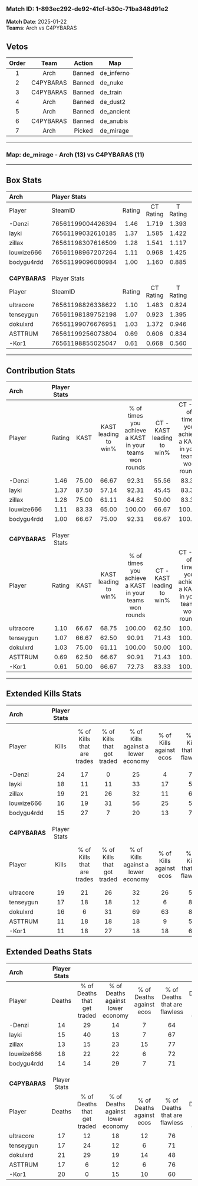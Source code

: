 ### Match ID: 1-893ec292-de92-41cf-b30c-71ba348d91e2  
**Match Date**: 2025-01-22  
**Teams**: Arch vs C4PYBARAS  

## Vetos  

| Order | Team | Action | Map |
| :---: | :--: | :----: | --- |
| 1 | Arch | Banned | de_inferno |
| 2 | C4PYBARAS | Banned | de_nuke |
| 3 | C4PYBARAS | Banned | de_train |
| 4 | Arch | Banned | de_dust2 |
| 5 | Arch | Banned | de_ancient |
| 6 | C4PYBARAS | Banned | de_anubis |
| 7 | Arch | Picked | de_mirage |

---  

### **Map**: de_mirage - Arch (13) vs C4PYBARAS (11)  
---  

## Box Stats  

| **Arch**      | Player Stats      |        |           |          |       |      |       |         |        |      |     |
| :- | :- | :-: | :-: | :-: | :-: | :-: | :-: | :-: | :-: | :-: | :-: |
| Player        | SteamID           | Rating | CT Rating | T Rating | KAST  | ADR  | Kills | Assists | Deaths | K/D  | HS% |
| -Denzi        | 76561199004426394 |  1.46  |   1.719   |  1.393   | 75.00 | 90.5 |  24   |    2    |   14   | 1.71 | 58  |
| layki         | 76561199032610185 |  1.37  |   1.585   |  1.422   | 87.50 | 97.9 |  18   |   10    |   15   | 1.20 | 50  |
| zillax        | 76561198307616509 |  1.28  |   1.541   |  1.117   | 75.00 | 79.2 |  19   |    6    |   13   | 1.46 | 63  |
| louwize666    | 76561198967207264 |  1.11  |   0.968   |  1.425   | 83.33 | 72.6 |  16   |    7    |   18   | 0.89 | 43  |
| bodygu4rdd    | 76561199096080984 |  1.00  |   1.160   |  0.885   | 66.67 | 61.3 |  15   |    6    |   14   | 1.07 | 66  |
|               |                   |        |           |          |       |      |       |         |        |      |     |
|               |                   |        |           |          |       |      |       |         |        |      |     |
|               |                   |        |           |          |       |      |       |         |        |      |     |
| **C4PYBARAS** | Player Stats      |        |           |          |       |      |       |         |        |      |     |
| Player        | SteamID           | Rating | CT Rating | T Rating | KAST  | ADR  | Kills | Assists | Deaths | K/D  | HS% |
| uItracore     | 76561198826338622 |  1.10  |   1.483   |  0.824   | 66.67 | 68.5 |  19   |    5    |   17   | 1.12 | 21  |
| tenseygun     | 76561198189752198 |  1.07  |   0.923   |  1.395   | 66.67 | 82.5 |  17   |    5    |   17   | 1.00 | 47  |
| dokulxrd      | 76561199076676951 |  1.03  |   1.372   |  0.946   | 75.00 | 83.0 |  16   |   10    |   21   | 0.76 | 50  |
| ASTTRUM       | 76561199256073804 |  0.69  |   0.606   |  0.834   | 62.50 | 43.7 |  11   |    3    |   17   | 0.65 | 54  |
| -Kor1         | 76561198855025047 |  0.61  |   0.668   |  0.560   | 50.00 | 62.5 |  11   |    8    |   20   | 0.55 | 63  |
---  

## Contribution Stats  

| **Arch**      | Player Stats |       |                      |                                                        |                           |                                                             |                          |                                                            |
| :- | :-: | :-: | :-: | :-: | :-: | :-: | :-: | :-: |
| Player        |    Rating    | KAST  | KAST leading to win% | % of times you achieve a KAST in your teams won rounds | CT - KAST leading to win% | CT - % of times you achieve a KAST in your teams won rounds | T - KAST leading to win% | T - % of times you achieve a KAST in your teams won rounds |
| -Denzi        |     1.46     | 75.00 |        66.67         |                         92.31                          |           55.56           |                            83.33                            |          77.78           |                           100.00                           |
| layki         |     1.37     | 87.50 |        57.14         |                         92.31                          |           45.45           |                            83.33                            |          70.00           |                           100.00                           |
| zillax        |     1.28     | 75.00 |        61.11         |                         84.62                          |           50.00           |                            83.33                            |          75.00           |                           85.71                            |
| louwize666    |     1.11     | 83.33 |        65.00         |                         100.00                         |           66.67           |                           100.00                            |          63.64           |                           100.00                           |
| bodygu4rdd    |     1.00     | 66.67 |        75.00         |                         92.31                          |           66.67           |                           100.00                            |          85.71           |                           85.71                            |
|               |              |       |                      |                                                        |                           |                                                             |                          |                                                            |
|               |              |       |                      |                                                        |                           |                                                             |                          |                                                            |
|               |              |       |                      |                                                        |                           |                                                             |                          |                                                            |
| **C4PYBARAS** | Player Stats |       |                      |                                                        |                           |                                                             |                          |                                                            |
| Player        |    Rating    | KAST  | KAST leading to win% | % of times you achieve a KAST in your teams won rounds | CT - KAST leading to win% | CT - % of times you achieve a KAST in your teams won rounds | T - KAST leading to win% | T - % of times you achieve a KAST in your teams won rounds |
| uItracore     |     1.10     | 66.67 |        68.75         |                         100.00                         |           62.50           |                           100.00                            |          75.00           |                           100.00                           |
| tenseygun     |     1.07     | 66.67 |        62.50         |                         90.91                          |           71.43           |                           100.00                            |          55.56           |                           83.33                            |
| dokulxrd      |     1.03     | 75.00 |        61.11         |                         100.00                         |           50.00           |                           100.00                            |          75.00           |                           100.00                           |
| ASTTRUM       |     0.69     | 62.50 |        66.67         |                         90.91                          |           71.43           |                           100.00                            |          62.50           |                           83.33                            |
| -Kor1         |     0.61     | 50.00 |        66.67         |                         72.73                          |           83.33           |                           100.00                            |          50.00           |                           50.00                            |
---  

## Extended Kills Stats  

| **Arch**      | Player Stats |                            |                            |                                    |                         |                              |                                 |                                       |                    |           |
| :- | :-: | :-: | :-: | :-: | :-: | :-: | :-: | :-: | :-: | :-: |
| Player        |    Kills     | % of Kills that are trades | % of Kills that got traded | % of Kills against a lower economy | % of Kills against ecos | % of Kills that are flawless | % of Kills that are close duels | % of Kills that are assisted by flash | Pistol Round Kills | AWP Kills |
| -Denzi        |      24      |             17             |             0              |                 25                 |            4            |              75              |                0                |                   0                   |         8          |     2     |
| layki         |      18      |             11             |             11             |                 33                 |           17            |              56              |               11                |                   0                   |         0          |     2     |
| zillax        |      19      |             21             |             26             |                 32                 |           11            |              63              |                0                |                   0                   |         0          |     3     |
| louwize666    |      16      |             19             |             31             |                 56                 |           25            |              50              |               13                |                   0                   |         0          |     0     |
| bodygu4rdd    |      15      |             27             |             7              |                 20                 |           13            |              73              |                7                |                   0                   |         0          |     1     |
|               |              |                            |                            |                                    |                         |                              |                                 |                                       |                    |           |
|               |              |                            |                            |                                    |                         |                              |                                 |                                       |                    |           |
|               |              |                            |                            |                                    |                         |                              |                                 |                                       |                    |           |
| **C4PYBARAS** | Player Stats |                            |                            |                                    |                         |                              |                                 |                                       |                    |           |
| Player        |    Kills     | % of Kills that are trades | % of Kills that got traded | % of Kills against a lower economy | % of Kills against ecos | % of Kills that are flawless | % of Kills that are close duels | % of Kills that are assisted by flash | Pistol Round Kills | AWP Kills |
| uItracore     |      19      |             21             |             26             |                 32                 |           26            |              58              |                0                |                   5                   |         0          |     0     |
| tenseygun     |      17      |             18             |             18             |                 12                 |            6            |              88              |                0                |                   6                   |         5          |     2     |
| dokulxrd      |      16      |             6              |             31             |                 69                 |           63            |              81              |                0                |                   0                   |         0          |     1     |
| ASTTRUM       |      11      |             18             |             18             |                 18                 |            9            |              55              |                0                |                   0                   |         0          |     3     |
| -Kor1         |      11      |             18             |             27             |                 18                 |           18            |              64              |                9                |                   0                   |         0          |     0     |
## Extended Deaths Stats  

| **Arch**      | Player Stats |                             |                                   |                          |                               |                            |                           |               |
| :- | :-: | :-: | :-: | :-: | :-: | :-: | :-: | :-: |
| Player        |    Deaths    | % of Deaths that get traded | % of Deaths against lower economy | % of Deaths against ecos | % of Deaths that are flawless | % of Deaths that are close | % of Deaths while blinded | Deaths to AWP |
| -Denzi        |      14      |             29              |                14                 |            7             |              64               |             0              |             7             |       2       |
| layki         |      15      |             40              |                13                 |            7             |              67               |             0              |             7             |       0       |
| zillax        |      13      |             15              |                23                 |            15            |              77               |             0              |             0             |       2       |
| louwize666    |      18      |             22              |                22                 |            6             |              72               |             6              |             0             |       0       |
| bodygu4rdd    |      14      |             14              |                29                 |            7             |              71               |             0              |             0             |       1       |
|               |              |                             |                                   |                          |                               |                            |                           |               |
|               |              |                             |                                   |                          |                               |                            |                           |               |
|               |              |                             |                                   |                          |                               |                            |                           |               |
| **C4PYBARAS** | Player Stats |                             |                                   |                          |                               |                            |                           |               |
| Player        |    Deaths    | % of Deaths that get traded | % of Deaths against lower economy | % of Deaths against ecos | % of Deaths that are flawless | % of Deaths that are close | % of Deaths while blinded | Deaths to AWP |
| uItracore     |      17      |             12              |                18                 |            12            |              76               |             6              |             0             |       0       |
| tenseygun     |      17      |             24              |                12                 |            6             |              71               |             0              |             0             |       1       |
| dokulxrd      |      21      |             29              |                19                 |            14            |              48               |             10             |             0             |       2       |
| ASTTRUM       |      17      |              6              |                12                 |            6             |              76               |             0              |             0             |       2       |
| -Kor1         |      20      |              0              |                15                 |            10            |              60               |             10             |             0             |       3       |
